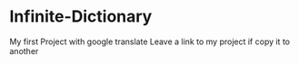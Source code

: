 # Infinite-Dictionary
My first Project with google translate
Leave a link to my project if copy it to another
